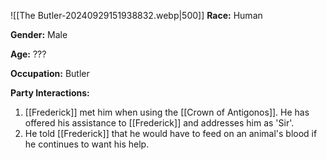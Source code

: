 
![[The Butler-20240929151938832.webp|500]]
**Race:** Human

**Gender:** Male

**Age:** ???

**Occupation:** Butler

**Party Interactions:** 

1. [[Frederick]] met him when using the [[Crown of Antigonos]]. He has offered his assistance to [[Frederick]] and addresses him as 'Sir'.
2. He told [[Frederick]] that he would have to feed on an animal's blood if he continues to want his help. 